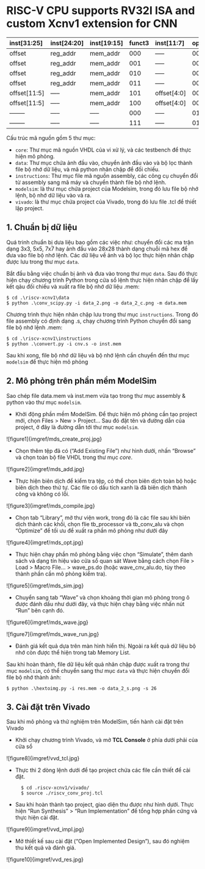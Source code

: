 # RISC-V CPU supports RV32I ISA and custom Xcnv1 extension for CNN

| **inst\[31:25\]** | **inst\[24:20\]** | **inst\[19:15\]** | **funct3** | **inst\[11:7\]** | **opcode** | **Tên lệnh** |
|:------------------|:------------------|:------------------|:-----------|:-----------------|:-----------|:-------------|
| offset            | reg_addr          | mem_addr          | 000        | —–               | 0001011    | Xcnv.LBIMG   |
| offset            | reg_addr          | mem_addr          | 001        | —–               | 0001011    | Xcnv.LBKN    |
| offset            | reg_addr          | mem_addr          | 010        | —–               | 0001011    | Xcnv.LHIMG   |
| offset            | reg_addr          | mem_addr          | 011        | —–               | 0001011    | Xcnv.LHKN    |
| offset\[11:5\]    | —–                | mem_addr          | 101        | offset\[4:0\]    | 0001011    | Xcnv.SHCNV   |
| offset\[11:5\]    | —–                | mem_addr          | 100        | offset\[4:0\]    | 0001011    | Xcnv.SWCNV   |
| ——–               | —–                | —–                | 000        | —–               | 0101011    | Xcnv.CONV    |
| ——–               | —–                | —–                | 111        | —–               | 0101011    | Xcnv.CLCNV   |

Cấu trúc mã nguồn gồm 5 thư mục:

* `core`: Thư mục mã nguồn VHDL của vi xử lý, và các testbench để thực hiện mô phỏng.
* `data`: Thư mục chứa ảnh đầu vào, chuyển ảnh đầu vào và bộ lọc thành file bộ nhớ dữ liệu, và mã python nhân chập để đối chiếu.
* `instructions`: Thư mục file mã nguồn assembly, các công cụ chuyển đổi từ assembly sang mã máy và chuyển thành file bộ nhớ lệnh.
* `modelsim`: là thư mục chứa project của Modelsim, trong đó lưu file bộ nhớ lệnh, bộ nhớ dữ liệu vào và ra.
* `vivado`: là thư mục chứa project của Vivado, trong đó lưu file .tcl để thiết lập project.

## 1. Chuẩn bị dữ liệu

Quá trinh chuẩn bị dưa liệu bao gồm các việc như: chuyển đổi các ma trận dạng 3x3, 5x5, 7x7 hay ảnh đầu vào 28x28 thành dạng chuỗi mã hex để đưa vào file bộ nhớ lệnh. Các dữ liệu về ảnh và bộ lọc thực hiện nhân chập được lưu trong thư mục `data`.

Bắt đầu bằng việc chuẩn bị ảnh và đưa vào trong thư mục `data`. Sau đó thực hiện chạy chương trình Python trong cửa sổ lệnh thực hiện nhân chập để lấy kết qảu đối chiếu và xuất ra file bộ nhớ dữ liệu .mem:

    $ cd .\riscv-xcnv1\data
    $ python .\conv_scipy.py -i data_2.png -o data_2_c.png -m data.mem

Chương trình thực hiện nhân chập lưu trong thư mục `instructions`. Trong đó file assembly có định dạng .s, chạy chương trình Python chuyển đổi sang file bộ nhớ lệnh .mem:

    $ cd .\riscv-xcnv1\instructions
    $ python .\convert.py -i cnv.s -o inst.mem

Sau khi xong, file bộ nhớ dữ liệu và bộ nhớ lệnh cần chuyển đến thư mục `modelsim` để thực hiện mô phỏng

## 2. Mô phỏng trên phần mềm ModelSim

Sao chép file data.mem và inst.mem vừa tạo trong thư mục assembly & python vào thư mục `modelsim`.

* Khởi động phần mềm ModelSim. Để thực hiện mô phỏng cần tạo project mới, chọn Files > New > Project… Sau đó đặt tên và đường dẫn của project, ở đây là đường dẫn tới thư mục `modelsim`.

![figure1]{imgref/mds_create_proj.jpg}

* Chọn thêm tệp đã có (“Add Existing File”) như hình dưới, nhấn “Browse” và chọn toàn bộ file VHDL trong thư mục *core*.

![figure2]{imgref/mds_add.jpg}

* Thực hiện biên dịch để kiểm tra tệp, có thể chọn biên dịch toàn bộ hoặc biên dịch theo thứ tự. Các file có dấu tích xanh là đã biên dịch thành công và không có lỗi.

![figure3]{imgref/mds_compile.jpg}

* Chọn tab “Library”, mở thư viện work, trong đó là các file sau khi biên dịch thành các khối, chọn flie tb_processor và tb_conv_alu và chọn “Optimize” để tối ưu để xuất ra phần mô phỏng như dưới đây

![figure4]{imgref/mds_opt.jpg}

* Thực hiện chạy phần mô phỏng bằng việc chọn “Simulate”, thêm danh sách và dạng tín hiệu vào cửa sổ quan sát Wave bằng cách chọn File > Load > Macro File… > wave_ps.do (hoặc wave_cnv_alu.do, tùy theo thành phần cần mô phỏng kiểm tra).
  
![figure5]{imgref/mds_sim.jpg}

* Chuyển sang tab “Wave” và chọn khoảng thời gian mô phỏng trong ô được đánh dấu như dưới đây, và thực hiện chạy bằng việc nhấn nút “Run” bên cạnh đó.

![figure6]{imgref/mds_wave.jpg}

![figure7]{imgref/mds_wave_run.jpg}

* Đánh giá kết quả dựa trên màn hình hiển thị. Ngoài ra kết quả dữ liệu bộ nhớ còn được thể hiện trong tab Memory List. 

Sau khi hoàn thành, file dữ liệu kết quả nhân chập được xuất ra trong thư mục `modelsim`, có thể chuyển sang thư mục `data` và thực hiện chuyển đổi file bộ nhớ thành ảnh:

    $ python .\hextoimg.py -i res.mem -o data_2_s.png -s 26

## 3. Cài đặt trên Vivado

Sau khi mô phỏng và thử nghiệm trên ModelSim, tiến hành cài đặt trên Vivado

* Khởi chạy chương trình Vivado, và mở **TCL Console** ở phía dưới phải của cửa sổ

![figure8]{imgref/vvd_tcl.jpg}

* Thực thi 2 dòng lệnh dưới để tạo project chứa các file cần thiết để cài đặt.

        $ cd .riscv-xcnv1/vivado/
        $ source ./riscv_conv_proj.tcl

* Sau khi hoàn thành tạo project, giao diện thu được như hình dưới. Thực hiện “Run Synthesis” > “Run Implementation” để tổng hợp phần cứng và thực hiện cài đặt.

![figure9]{imgref/vvd_impl.jpg}

* Mở thiết kế sau cài đặt (“Open Implemented Design”), sau đó nghiệm thu kết quả và đánh giá.  

![figure10]{imgref/vvd_res.jpg}
